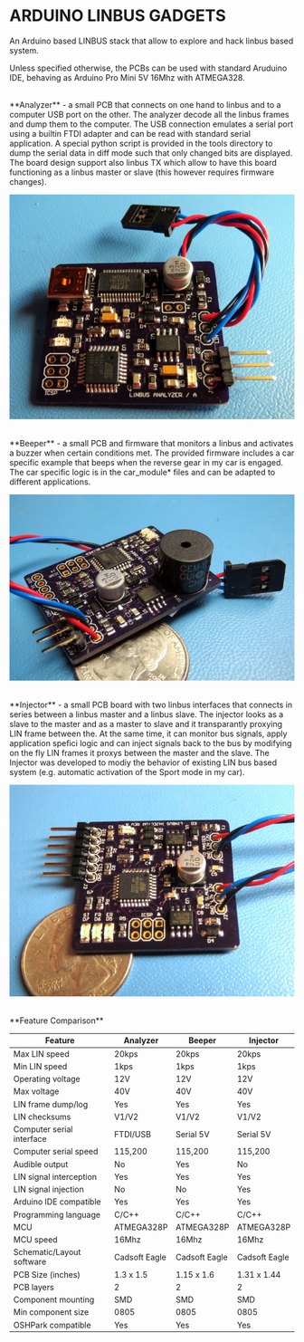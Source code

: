 ARDUINO LINBUS GADGETS
======================

An Arduino based LINBUS stack that allow to explore and hack linbus based system.

Unless specified otherwise, the PCBs can be used with standard Aruduino IDE, behaving as Arduino Pro Mini 5V 16Mhz with ATMEGA328.

<br>
**Analyzer** - a small PCB that connects on one hand to linbus and to a computer USB port on the other. The analyzer decode all the linbus frames and dump them to the computer. The USB connection emulates a serial port using a builtin FTDI adapter and can be read with standard serial application. A special python script is provided in the tools directory to dump the serial data in diff mode such that only changed bits are displayed. The board design support also linbus TX which allow to have this board functioning as a linbus master or slave (this however requires firmware changes).

![](analyzer/doc/analyzer_001.jpg)

<br>
**Beeper** - a small PCB and firmware that monitors a linbus and activates a buzzer when certain conditions met. The provided firmware includes a car specific example that beeps when the reverse gear in my car is engaged. The car specific logic is in the car_module* files and can be adapted to different applications.

![](beeper/doc/beeper_001.jpg)

<br>
**Injector** - a small PCB board with two linbus interfaces that connects in series between a linbus master and a linbus slave. The injector looks as a slave to the master and as a master to slave and it transparantly proxying LIN frame between the. At the same time, it can monitor bus signals, apply application spefici logic and can inject signals back to the bus by modifying on the fly LIN frames it proxys between the master and the slave. The Injector was developed to modiy the behavior of existing LIN bus based system (e.g. automatic activation of the Sport mode in my car).

![](injector/doc/injector_001.jpg)

<br>
**Feature Comparison**

| Feature | Analyzer | Beeper | Injector |
|----|----|----|----|
| Max LIN speed | 20kps | 20kps | 20kps |
| Min LIN speed | 1kps | 1kps | 1kps |
| Operating voltage | 12V | 12V | 12V |
| Max voltage | 40V | 40V | 40V |
| LIN frame dump/log | Yes | Yes | Yes |
| LIN checksums | V1/V2 | V1/V2 | V1/V2 |
| Computer serial interface | FTDI/USB | Serial 5V | Serial 5V |
| Computer serial speed | 115,200 | 115,200 | 115,200 |
| Audible output | No | Yes | No |
| LIN signal interception | Yes | Yes | Yes |
| LIN signal injection | No | No | Yes |
| Arduino IDE compatible | Yes | Yes | Yes |
| Programming language | C/C++ | C/C++ | C/C++ |
| MCU | ATMEGA328P | ATMEGA328P  | ATMEGA328P |
| MCU speed | 16Mhz | 16Mhz  | 16Mhz |
| Schematic/Layout software | Cadsoft Eagle | Cadsoft Eagle | Cadsoft Eagle |
| PCB Size (inches) | 1.3 x 1.5 | 1.15 x 1.6 | 1.31 x 1.44 |
| PCB layers | 2 | 2 | 2 |
| Component mounting | SMD | SMD | SMD |
| Min component size | 0805 | 0805 | 0805 |
| OSHPark compatible | Yes | Yes | Yes |



